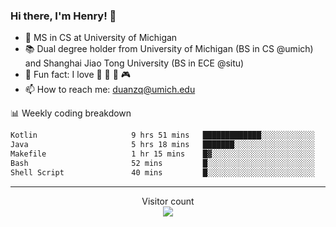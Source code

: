 ### Hi there, I'm Henry! 👋

- 🔭 MS in CS at University of Michigan
- 📚 Dual degree holder from University of Michigan (BS in CS @umich) and Shanghai Jiao Tong University (BS in ECE @situ)
- 🍁 Fun fact: I love 📸 🏓 🍜 🎮
- 📫 How to reach me: [duanzq@umich.edu](mailto:duanzq@umich.edu)

📊 Weekly coding breakdown
<!--START_SECTION:waka-->

```txt
Kotlin                     9 hrs 51 mins   █████████████░░░░░░░░░░░░   51.67 %
Java                       5 hrs 18 mins   ███████░░░░░░░░░░░░░░░░░░   27.82 %
Makefile                   1 hr 15 mins    █▓░░░░░░░░░░░░░░░░░░░░░░░   06.58 %
Bash                       52 mins         █░░░░░░░░░░░░░░░░░░░░░░░░   04.62 %
Shell Script               40 mins         █░░░░░░░░░░░░░░░░░░░░░░░░   03.54 %
```

<!--END_SECTION:waka-->

***
<p align="center"> 
  Visitor count<br>
  <img src="https://profile-counter.glitch.me/zlzq-duanzq/count.svg" />
</p>

<!-- ![Henry Duan's GitHub stats](https://github-readme-stats.vercel.app/api?username=zlzq-duanzq&show_icons=true)

![trophy](https://github-profile-trophy.vercel.app/?username=zlzq-duanzq&column=7)

[![Top Langs](https://github-readme-stats.vercel.app/api/top-langs/?username=zlzq-duanzq&layout=compact)](https://github.com/zlzq-duanzq/github-readme-stats) -->
